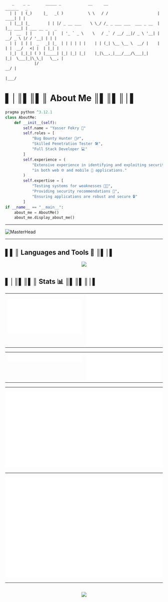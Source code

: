 
```
   _    _ _       _____ _            __     __                       ______   _                
  | |  | (_)     |_   _( )           \ \   / /                      |  ____| | |               
  | |__| |_        | | |/ _ __ ___    \ \_/ /_ _ ___ ___  ___ _ __  | |__ ___| | ___ __ _   _  
  |  __  | |       | |   | '_ ` _ \    \   / _` / __/ __|/ _ \ '__| |  __/ _ \ |/ / '__| | | | 
  | |  | | |  _   _| |_  | | | | | |    | | (_| \__ \__ \  __/ |    | | |  __/   <| |  | |_| | 
  |_|  |_|_| ( ) |_____| |_| |_| |_|    |_|\__,_|___/___/\___|_|    |_|  \___|_|\_\_|   \__, | 
             |/                                                                          __/ | 
                                                                                        |___/  
```
<h1><b>  ▌│║▌║▌║ About Me ║▌║▌║│▌  </b></h1>

```python
pragma python ^3.12.1
class AboutMe:
    def __init__(self):
        self.name = "Yasser Fekry 👑"
        self.roles = [
            "Bug Bounty Hunter 🕵️‍♂️",
            "Skilled Penetration Tester 🛠️",
            "Full Stack Developer 💻"
        ]
        self.experience = (
            "Extensive experience in identifying and exploiting security vulnerabilities 🔍 "
            "in both web 🌐 and mobile 📱 applications."
        )
        self.expertise = [
            "Testing systems for weaknesses 🧑‍💻",
            "Providing security recommendations 📝",
            "Ensuring applications are robust and secure 🔒"
        ]
if __name__ == "__main__":
    about_me = AboutMe()
    about_me.display_about_me()
```
---

![MasterHead](https://firebasestorage.googleapis.com/v0/b/flexi-coding.appspot.com/o/dempgi7-520f8d5f-63d4-4453-8822-dbc149ae27f8.gif?alt=media&token=91c0c7b2-93c3-4029-b011-1a8703c5730d)

---
<h2>▌▌║  Languages and Tools 🧰 ║▌│▌</h2>

<p align="center">
  <a href="https://skillicons.dev">
    <img src="https://skillicons.dev/icons?i=git,github,notion,docker,vim,neovim,vscode,visualstudio,androidstudio,dart,flutter,arch,bash,py,cpp,cs,css,html,js,nodejs,react,mysql,dotnet,kali,linux,redhat,npm,obsidian,ps,linkedin" />
  </a>
</p>

<h2> ▌│║▌║▌║  Stats 📊 ║▌║▌║│▌</h2>

<table><tr><td valign="top" width="50%">

<br>

<img src="./assets/metrics.plugin.overview.svg">

</td><td valign="top" width="50%">

<img src="./assets/metrics.plugin.isocalendar.fullyear.svg" >

</td></tr></table>

<table><tr><td valign="top" width="50%">

<img src="./assets/metrics.plugin.activity.svg">

</td><td valign="top" width="50%">

<img src="./assets/metrics.plugin.stargazers.svg" >

</td></tr></table>

</details>

---

<img src="./assets/metrics.plugin.wakatime.svg">

---

<img src="./assets/metrics.plugin.achievements.svg">

---

</div>

##

<p align="center" width="50">
 <img src="https://raw.githubusercontent.com/Sutil/Sutil/2b2fad3bf54522bb30c8c170591fc68ff51b69e6/github-contribution-grid-snake2.svg"/>
</p>
